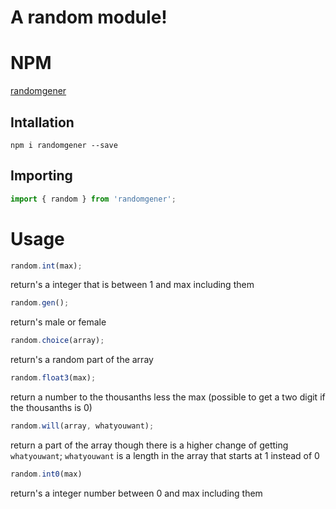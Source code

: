 # A random module!

# NPM

[randomgener](https://www.npmjs.com/package/randomgener)

## Intallation

`npm i randomgener --save`

## Importing

```JavaScript
import { random } from 'randomgener';
```

# Usage

```JavaScript
random.int(max);
```

return's a integer that is between 1 and max including them

```JavaScript
random.gen();
```

return's male or female

```JavaScript
random.choice(array);
```

return's a random part of the array

```JavaScript
random.float3(max);
```

return a number to the thousanths less the max (possible to get a two digit if the thousanths is 0)

```JavaScript
random.will(array, whatyouwant);
```

return a part of the array though there is a higher change of getting `whatyouwant`;
`whatyouwant` is a length in the array that starts at 1 instead of 0


```JavaScript
random.int0(max)
```

return's a integer number between 0 and max including them

